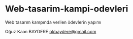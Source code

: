 # Web-tasarim-kampi-odevleri
Web tasarım kampında verilen ödevlerin yapımı

Oğuz Kaan BAYDERE
okbaydere@gmail.com
